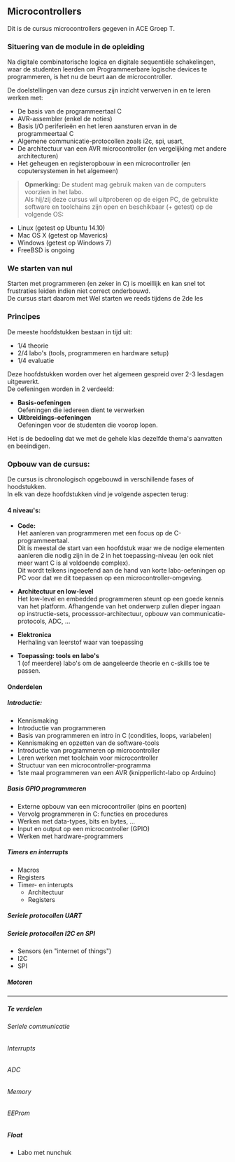 ## Microcontrollers

Dit is de cursus microcontrollers gegeven in ACE Groep T.  

### Situering van de module in de opleiding
Na digitale combinatorische logica en digitale sequentiële schakelingen, waar de studenten leerden om Programmeerbare logische devices te programmeren, is het nu de beurt aan de microcontroller.  

De doelstellingen van deze cursus zijn inzicht verwerven in en te leren werken met:  

* De basis van de programmeertaal C
* AVR-assembler (enkel de noties)
* Basis I/O periferieën en het leren aansturen ervan in de programmeertaal C
* Algemene communicatie-protocollen zoals i2c, spi, usart,
* De architectuur van een AVR microcontroller (en vergelijking met andere architecturen)
* Het geheugen en registeropbouw in een microcontroller (en coputersystemen in het algemeen)


> **Opmerking:**
> De student mag gebruik maken van de computers voorzien in het labo.  
Als hij/zij deze cursus wil uitproberen op de eigen PC, de gebruikte software en toolchains zijn open en beschikbaar (+ getest) op de volgende OS:
>
* Linux (getest op Ubuntu 14.10)
* Mac OS X (getest op Maverics)
* Windows (getest op Windows 7)
* FreeBSD is ongoing  

### We starten van nul
Starten met programmeren (en zeker in C) is moeillijk en kan snel tot frustraties leiden indien niet correct onderbouwd.  
De cursus start daarom met
Wel starten we reeds tijdens de 2de les

### Principes
De meeste hoofdstukken bestaan in tijd uit:

* 1/4 theorie
* 2/4 labo's (tools, programmeren en hardware setup)
* 1/4 evaluatie  

Deze hoofdstukken worden over het algemeen gespreid over 2-3 lesdagen uitgewerkt.  
De oefeningen worden in 2 verdeeld:

* **Basis-oefeningen**  
Oefeningen die iedereen dient te verwerken
* **Uitbreidings-oefeningen**  
Oefeningen voor de studenten die voorop lopen.

Het is de bedoeling dat we met de gehele klas dezelfde thema's aanvatten en beeindigen.

### Opbouw van de cursus:  
De cursus is chronologisch opgebouwd in verschillende fases of hoodstukken.  
In elk van deze hoofdstukken vind je volgende aspecten terug:
#### 4 niveau's:

* **Code:**  
Het aanleren van programmeren met een focus op de C-programmeertaal.  
Dit is meestal de start van een hoofdstuk waar we de nodige elementen aanleren die nodig zijn in de 2 in het toepassing-niveau (en ook niet meer want C is al voldoende complex).  
Dit wordt telkens ingeoefend aan de hand van korte labo-oefeningen op PC voor dat we dit toepassen op een microcontroller-omgeving.  

* **Architectuur en low-level**  
Het low-level en embedded programmeren steunt op een goede kennis van het platform.
Afhangende van het onderwerp zullen dieper ingaan op instructie-sets, processsor-architectuur, opbouw van communicatie-protocols, ADC, ...  

* **Elektronica**  
Herhaling van leerstof waar van toepassing

* **Toepassing: tools en labo's**  
1 (of meerdere) labo's om de aangeleerde theorie en c-skills toe te passen.

#### Onderdelen
##### Introductie:  

* Kennismaking
* Introductie van programmeren  
 * Basis van programmeren en intro in C (condities, loops, variabelen)
 * Kennismaking en opzetten van de software-tools
* Introductie van programmeren op microcontroller
 * Leren werken met toolchain voor microcontroller
 * Structuur van een microcontroller-programma
 * 1ste maal programmeren van een AVR (knipperlicht-labo op Arduino)

##### Basis GPIO programmeren  

* Externe opbouw van een microcontroller (pins en poorten)
* Vervolg programmeren in C: functies en procedures
* Werken met data-types, bits en bytes, ...
* Input en output op een microcontroller (GPIO)
* Werken met hardware-programmers

##### Timers en interrupts

* Macros
* Registers
* Timer- en interupts
  * Architectuur
  * Registers


##### Seriele protocollen UART


##### Seriele protocollen I2C en SPI

* Sensors (en "internet of things")
* I2C
* SPI


##### Motoren





---------------------------------------

##### Te verdelen
###### Seriele communicatie

###### Interrupts

###### ADC

###### Memory

###### EEProm

##### Float

* Labo met nunchuk
